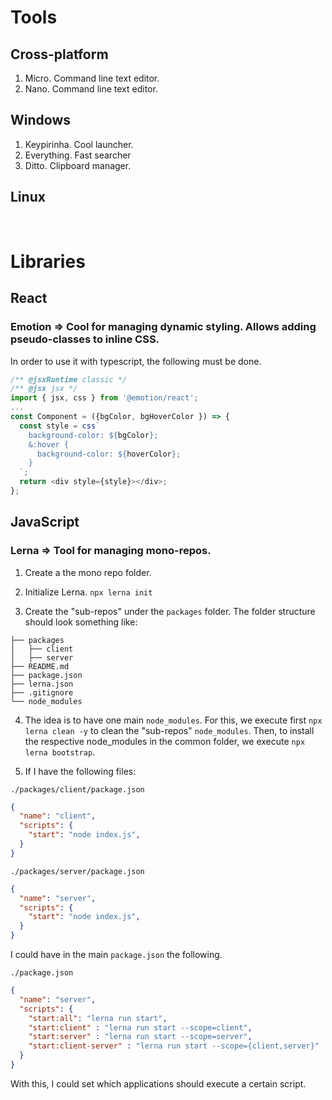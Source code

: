 # Tools

## Cross-platform

1. Micro. Command line text editor.
1. Nano. Command line text editor.

## Windows

1. Keypirinha. Cool launcher.
2. Everything. Fast searcher
3. Ditto. Clipboard manager.

## Linux

<br/>

# Libraries

## React

### Emotion => Cool for managing dynamic styling. Allows adding pseudo-classes to inline CSS.

In order to use it with typescript, the following must be done.

```typescript
/** @jsxRuntime classic */
/** @jsx jsx */
import { jsx, css } from '@emotion/react';
...
const Component = ({bgColor, bgHoverColor }) => {
  const style = css`
    background-color: ${bgColor};
    &:hover {
      background-color: ${hoverColor};
    }
  `;
  return <div style={style}></div>;
};
```

## JavaScript

### Lerna => Tool for managing mono-repos.

1. Create a the mono repo folder.

2. Initialize Lerna. `npx lerna init`

3. Create the "sub-repos" under the `packages` folder. The folder structure should look something like:

```
├── packages
│   ├── client
│   ├── server
├── README.md
├── package.json
├── lerna.json
├── .gitignore
└── node_modules
```

4. The idea is to have one main `node_modules`. For this, we execute first `npx lerna clean -y` to clean the "sub-repos" `node_modules`. Then, to install the respective node_modules in the common folder, we execute `npx lerna bootstrap`.

5. If I have the following files: 

`./packages/client/package.json`
```json
{
  "name": "client",
  "scripts": {
    "start": "node index.js",
  }
}
```

`./packages/server/package.json`
```json
{
  "name": "server",
  "scripts": {
    "start": "node index.js",
  }
}
```

I could have in the main `package.json` the following.

`./package.json`
```json
{
  "name": "server",
  "scripts": {
    "start:all": "lerna run start",
    "start:client" : "lerna run start --scope=client",
    "start:server" : "lerna run start --scope=server",
    "start:client-server" : "lerna run start --scope={client,server}"
  }
}
```

With this, I could set which applications should execute a certain script.